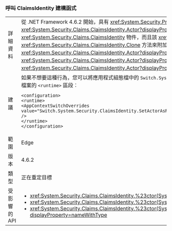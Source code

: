 ### <a name="calls-to-claimsidentity-constructors"></a>呼叫 ClaimsIdentity 建構函式

|   |   |
|---|---|
|詳細資料|從 .NET Framework 4.6.2 開始，具有 <xref:System.Security.Principal.IIdentity?displayProperty=name> 參數的 <xref:System.Security.Claims.ClaimsIdentity> 建構函式如何設定 <xref:System.Security.Claims.ClaimsIdentity.Actor?displayProperty=name> 屬性的方法有變更。 如果 <xref:System.Security.Principal.IIdentity?displayProperty=name> 引數是 <xref:System.Security.Claims.ClaimsIdentity> 物件，而且該 <xref:System.Security.Claims.ClaimsIdentity> 物件的 <xref:System.Security.Claims.ClaimsIdentity.Actor?displayProperty=name> 屬性不是 <code>null</code>，則會使用 <xref:System.Security.Claims.ClaimsIdentity.Clone> 方法來附加 <xref:System.Security.Claims.ClaimsIdentity.Actor?displayProperty=name> 屬性。 在 Framework 4.6.1 和更早版本中，<xref:System.Security.Claims.ClaimsIdentity.Actor?displayProperty=name> 屬性會附加作為現有的參考。由於此項變更，從 .NET Framework 4.6.2 開始，新 <xref:System.Security.Claims.ClaimsIdentity> 物件的 <xref:System.Security.Claims.ClaimsIdentity.Actor?displayProperty=name> 屬性便不等於建構函式之 <xref:System.Security.Principal.IIdentity?displayProperty=name> 引數的 <xref:System.Security.Claims.ClaimsIdentity.Actor?displayProperty=name> 屬性。 在 .NET Framework 4.6.1 和更早版本中，它是相等的。|
|建議|如果不想要這種行為，您可以將應用程式組態檔中的 <code>Switch.System.Security.ClaimsIdentity.SetActorAsReferenceWhenCopyingClaimsIdentity</code> 參數設為 <code>true</code> 來還原舊版行為。 您會需要將下列內容新增至 web.config 檔案的 <code>&lt;runtime&gt;</code> 區段︰<pre><code class="language-xml">&lt;configuration&gt;&#13;&#10;&lt;runtime&gt;&#13;&#10;&lt;AppContextSwitchOverrides value=&quot;Switch.System.Security.ClaimsIdentity.SetActorAsReferenceWhenCopyingClaimsIdentity=true&quot; /&gt;&#13;&#10;&lt;/runtime&gt;&#13;&#10;&lt;/configuration&gt;&#13;&#10;</code></pre>|
|範圍|Edge|
|版本|4.6.2|
|類型|正在重定目標|
|受影響的 API|<ul><li><xref:System.Security.Claims.ClaimsIdentity.%23ctor(System.Security.Principal.IIdentity)?displayProperty=nameWithType></li><li><xref:System.Security.Claims.ClaimsIdentity.%23ctor(System.Security.Principal.IIdentity,System.Collections.Generic.IEnumerable{System.Security.Claims.Claim})?displayProperty=nameWithType></li><li><xref:System.Security.Claims.ClaimsIdentity.%23ctor(System.Security.Principal.IIdentity,System.Collections.Generic.IEnumerable{System.Security.Claims.Claim},System.String,System.String,System.String)?displayProperty=nameWithType></li></ul>|

